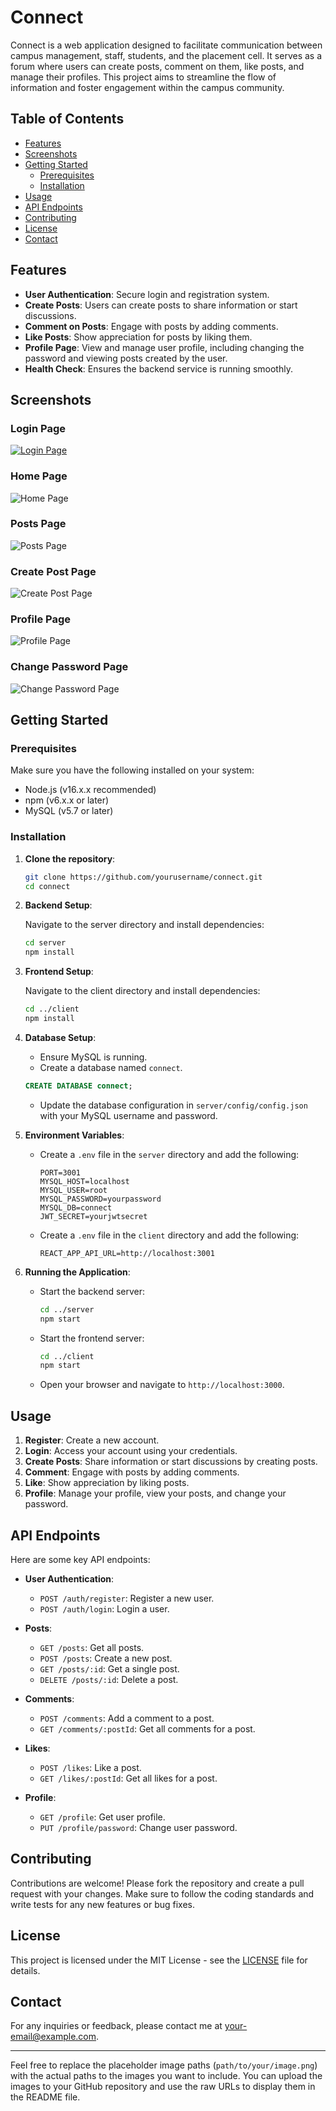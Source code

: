 # Connect

Connect is a web application designed to facilitate communication between campus management, staff, students, and the placement cell. It serves as a forum where users can create posts, comment on them, like posts, and manage their profiles. This project aims to streamline the flow of information and foster engagement within the campus community.

## Table of Contents

- [Features](#features)
- [Screenshots](#screenshots)
- [Getting Started](#getting-started)
  - [Prerequisites](#prerequisites)
  - [Installation](#installation)
- [Usage](#usage)
- [API Endpoints](#api-endpoints)
- [Contributing](#contributing)
- [License](#license)
- [Contact](#contact)

## Features

- **User Authentication**: Secure login and registration system.
- **Create Posts**: Users can create posts to share information or start discussions.
- **Comment on Posts**: Engage with posts by adding comments.
- **Like Posts**: Show appreciation for posts by liking them.
- **Profile Page**: View and manage user profile, including changing the password and viewing posts created by the user.
- **Health Check**: Ensures the backend service is running smoothly.

## Screenshots

### Login Page
[![Login Page](https://github.com/SuryaR08/Connect/blob/main/Screenshots/Screenshot%20(322).png)](https://connect-frontend-two.vercel.app/login)

### Home Page
![Home Page](https://github.com/SuryaR08/Connect/blob/main/Screenshots/Screenshot%20(323).png)

### Posts Page
![Posts Page](https://github.com/SuryaR08/Connect/blob/main/Screenshots/Screenshot%20(326).png)

### Create Post Page
![Create Post Page](https://github.com/SuryaR08/Connect/blob/main/Screenshots/Screenshot%20(324).png)

### Profile Page
![Profile Page](https://github.com/SuryaR08/Connect/blob/main/Screenshots/Screenshot%20(325).png)

### Change Password Page
![Change Password Page](https://github.com/SuryaR08/Connect/blob/main/Screenshots/Screenshot%20(327).png)


## Getting Started

### Prerequisites

Make sure you have the following installed on your system:

- Node.js (v16.x.x recommended)
- npm (v6.x.x or later)
- MySQL (v5.7 or later)

### Installation

1. **Clone the repository**:

   ```bash
   git clone https://github.com/yourusername/connect.git
   cd connect
   ```

2. **Backend Setup**:

   Navigate to the server directory and install dependencies:

   ```bash
   cd server
   npm install
   ```

3. **Frontend Setup**:

   Navigate to the client directory and install dependencies:

   ```bash
   cd ../client
   npm install
   ```

4. **Database Setup**:

   - Ensure MySQL is running.
   - Create a database named `connect`.

   ```sql
   CREATE DATABASE connect;
   ```

   - Update the database configuration in `server/config/config.json` with your MySQL username and password.

5. **Environment Variables**:

   - Create a `.env` file in the `server` directory and add the following:

     ```env
     PORT=3001
     MYSQL_HOST=localhost
     MYSQL_USER=root
     MYSQL_PASSWORD=yourpassword
     MYSQL_DB=connect
     JWT_SECRET=yourjwtsecret
     ```

   - Create a `.env` file in the `client` directory and add the following:

     ```env
     REACT_APP_API_URL=http://localhost:3001
     ```

6. **Running the Application**:

   - Start the backend server:

     ```bash
     cd ../server
     npm start
     ```

   - Start the frontend server:

     ```bash
     cd ../client
     npm start
     ```

   - Open your browser and navigate to `http://localhost:3000`.

## Usage

1. **Register**: Create a new account.
2. **Login**: Access your account using your credentials.
3. **Create Posts**: Share information or start discussions by creating posts.
4. **Comment**: Engage with posts by adding comments.
5. **Like**: Show appreciation by liking posts.
6. **Profile**: Manage your profile, view your posts, and change your password.

## API Endpoints

Here are some key API endpoints:

- **User Authentication**:
  - `POST /auth/register`: Register a new user.
  - `POST /auth/login`: Login a user.

- **Posts**:
  - `GET /posts`: Get all posts.
  - `POST /posts`: Create a new post.
  - `GET /posts/:id`: Get a single post.
  - `DELETE /posts/:id`: Delete a post.

- **Comments**:
  - `POST /comments`: Add a comment to a post.
  - `GET /comments/:postId`: Get all comments for a post.

- **Likes**:
  - `POST /likes`: Like a post.
  - `GET /likes/:postId`: Get all likes for a post.

- **Profile**:
  - `GET /profile`: Get user profile.
  - `PUT /profile/password`: Change user password.

## Contributing

Contributions are welcome! Please fork the repository and create a pull request with your changes. Make sure to follow the coding standards and write tests for any new features or bug fixes.

## License

This project is licensed under the MIT License - see the [LICENSE](LICENSE) file for details.

## Contact

For any inquiries or feedback, please contact me at [your-email@example.com](mailto:your-email@example.com).

---

Feel free to replace the placeholder image paths (`path/to/your/image.png`) with the actual paths to the images you want to include. You can upload the images to your GitHub repository and use the raw URLs to display them in the README file.
